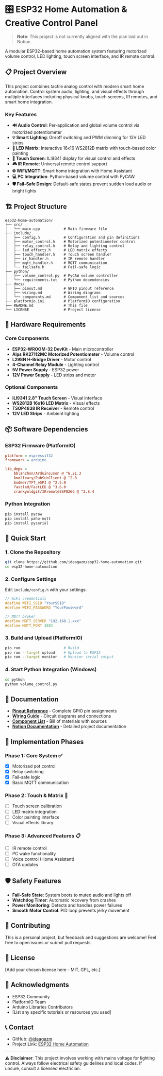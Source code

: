 # 🎛️ ESP32 Home Automation & Creative Control Panel

> **Note:** This project is not currently aligned with the plan laid out in Notion.

A modular ESP32-based home automation system featuring motorized volume control, LED lighting, touch screen interface, and IR remote control.

## 📋 Project Overview

This project combines tactile analog control with modern smart home automation. Control system audio, lighting, and visual effects through multiple interfaces including physical knobs, touch screens, IR remotes, and smart home integration.

### Key Features

- **🔊 Audio Control**: Per-application and global volume control via motorized potentiometer
- **💡 Smart Lighting**: On/off switching and PWM dimming for 12V LED strips
- **🎨 LED Matrix**: Interactive 16x16 WS2812B matrix with touch-based color painting
- **📱 Touch Screen**: ILI9341 display for visual control and effects
- **🎮 IR Remote**: Universal remote control support
- **🌐 WiFi/MQTT**: Smart home integration with Home Assistant
- **💻 PC Integration**: Python-based volume control with PyCAW
- **🛡️ Fail-Safe Design**: Default-safe states prevent sudden loud audio or bright lights

## 🏗️ Project Structure

```
esp32-home-automation/
├── src/
│   └── main.cpp           # Main firmware file
├── include/
│   ├── config.h           # Configuration and pin definitions
│   ├── motor_control.h    # Motorized potentiometer control
│   ├── relay_control.h    # Relay and lighting control
│   ├── led_effects.h      # LED matrix effects
│   ├── touch_handler.h    # Touch screen handler
│   ├── ir_handler.h       # IR remote handler
│   ├── mqtt_handler.h     # MQTT communication
│   └── failsafe.h         # Fail-safe logic
├── python/
│   ├── volume_control.py  # PyCAW volume controller
│   └── requirements.txt   # Python dependencies
├── docs/
│   ├── pinout.md          # GPIO pinout reference
│   ├── wiring.md          # Wiring diagrams
│   └── components.md      # Component list and sources
├── platformio.ini         # PlatformIO configuration
├── README.md              # This file
└── LICENSE                # Project license
```

## 🔧 Hardware Requirements

### Core Components
- **ESP32-WROOM-32 DevKit** - Main microcontroller
- **Alps RK27112MC Motorized Potentiometer** - Volume control
- **L298N H-Bridge Driver** - Motor control
- **4-Channel Relay Module** - Lighting control
- **5V Power Supply** - ESP32 power
- **12V Power Supply** - LED strips and motor

### Optional Components
- **ILI9341 2.8" Touch Screen** - Visual interface
- **WS2812B 16x16 LED Matrix** - Visual effects
- **TSOP4838 IR Receiver** - Remote control
- **12V LED Strips** - Ambient lighting

## 📦 Software Dependencies

### ESP32 Firmware (PlatformIO)
```ini
platform = espressif32
framework = arduino

lib_deps = 
    bblanchon/ArduinoJson @ ^6.21.3
    knolleary/PubSubClient @ ^2.8
    bodmer/TFT_eSPI @ ^2.5.0
    fastled/FastLED @ ^3.6.0
    crankyoldgit/IRremoteESP8266 @ ^2.8.4
```

### Python Integration
```bash
pip install pycaw
pip install paho-mqtt
pip install pyserial
```

## 🚀 Quick Start

### 1. Clone the Repository
```bash
git clone https://github.com/ideagazm/esp32-home-automation.git
cd esp32-home-automation
```

### 2. Configure Settings
Edit `include/config.h` with your settings:
```cpp
// WiFi credentials
#define WIFI_SSID "YourSSID"
#define WIFI_PASSWORD "YourPassword"

// MQTT broker
#define MQTT_SERVER "192.168.1.xxx"
#define MQTT_PORT 1883
```

### 3. Build and Upload (PlatformIO)
```bash
pio run                    # Build
pio run --target upload    # Upload to ESP32
pio run --target monitor   # Monitor serial output
```

### 4. Start Python Integration (Windows)
```bash
cd python
python volume_control.py
```

## 📖 Documentation

- **[Pinout Reference](docs/pinout.md)** - Complete GPIO pin assignments
- **[Wiring Guide](docs/wiring.md)** - Circuit diagrams and connections
- **[Component List](docs/components.md)** - Bill of materials with sources
- **[Notion Documentation](https://notion.so/...)** - Detailed project documentation

## 🎯 Implementation Phases

### Phase 1: Core System ✅
- [x] Motorized pot control
- [x] Relay switching
- [x] Fail-safe logic
- [x] Basic MQTT communication

### Phase 2: Touch & Matrix 🚧
- [ ] Touch screen calibration
- [ ] LED matrix integration
- [ ] Color painting interface
- [ ] Visual effects library

### Phase 3: Advanced Features 📋
- [ ] IR remote control
- [ ] PC wake functionality
- [ ] Voice control (Home Assistant)
- [ ] OTA updates

## 🛡️ Safety Features

- **Fail-Safe State**: System boots to muted audio and lights off
- **Watchdog Timer**: Automatic recovery from crashes
- **Power Monitoring**: Detects and handles power failures
- **Smooth Motor Control**: PID loop prevents jerky movement

## 🤝 Contributing

This is a personal project, but feedback and suggestions are welcome! Feel free to open issues or submit pull requests.

## 📄 License

[Add your chosen license here - MIT, GPL, etc.]

## 🙏 Acknowledgments

- ESP32 Community
- PlatformIO Team
- Arduino Libraries Contributors
- [List any specific tutorials or resources you used]

## 📞 Contact

- GitHub: [@ideagazm](https://github.com/ideagazm)
- Project Link: [ESP32 Home Automation](https://github.com/ideagazm/esp32-home-automation)

---

**⚠️ Disclaimer**: This project involves working with mains voltage for lighting control. Always follow electrical safety guidelines and local codes. If unsure, consult a licensed electrician.
